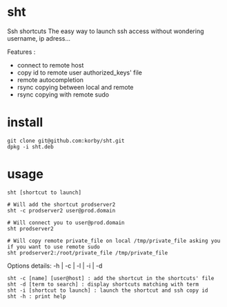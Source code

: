 sht
===

Ssh shortcuts
The easy way to launch ssh access without wondering username, ip adress...   

Features :
- connect to remote host
- copy id to remote user authorized_keys' file
- remote autocompletion
- rsync copying between local and remote
- rsync copying with remote sudo

# install
```
git clone git@github.com:korby/sht.git
dpkg -i sht.deb
```

# usage

```
sht [shortcut to launch]

# Will add the shortcut prodserver2
sht -c prodserver2 user@prod.domain

# Will connect you to user@prod.domain
sht prodserver2

# Will copy remote private_file on local /tmp/private_file asking you if you want to use remote sudo
sht prodserver2:/root/private_file /tmp/private_file
```

Options details: -h | -c | -l | -i | -d
```
sht -c [name] [user@host] : add the shortcut in the shortcuts' file
sht -d [term to search] : display shortcuts matching with term
sht -i [shortcut to launch] : launch the shortcut and ssh copy id
sht -h : print help
```

